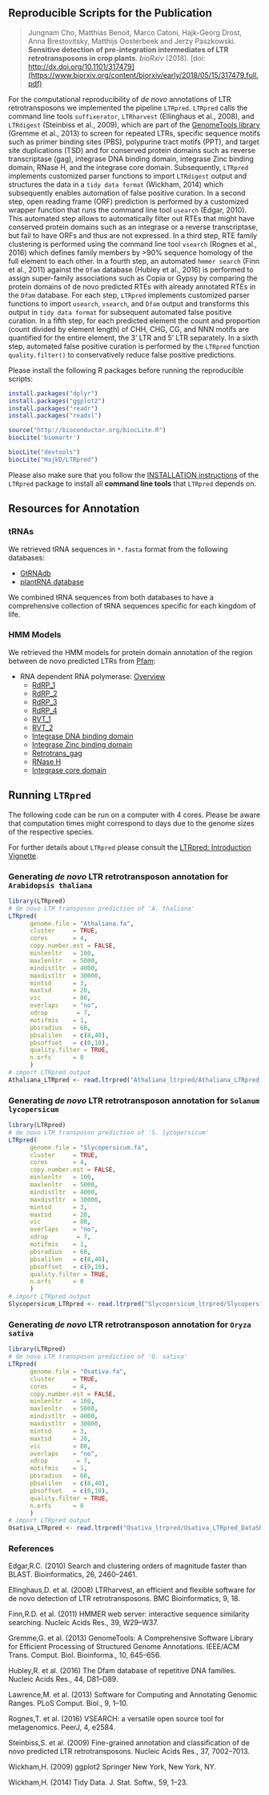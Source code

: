 ## Reproducible Scripts for the Publication

>Jungnam Cho, Matthias Benoit, Marco Catoni, Hajk-Georg Drost, Anna Brestovitsky, Matthijs Oosterbeek and Jerzy Paszkowski. __Sensitive detection of pre-integration intermediates of LTR retrotransposons in crop plants__. _bioRxiv_ (2018). [doi: http://dx.doi.org/10.1101/317479](https://www.biorxiv.org/content/biorxiv/early/2018/05/15/317479.full.pdf)   

For the computational reproducibility of _de novo_ annotations of LTR retrotransposons we implemented the pipeline `LTRpred`.
`LTRpred` calls the command line tools `suffixerator`, `LTRharvest` (Ellinghaus et al., 2008), and `LTRdigest` (Steinbiss et al., 2009), which are part of the [GenomeTools library](http://genometools.org/) (Gremme et al., 2013) to screen for repeated LTRs, specific sequence motifs such as primer binding sites (PBS), polypurine tract motifs (PPT), and target site duplications (TSD) and for conserved protein domains such as reverse transcriptase (gag), integrase DNA binding domain, integrase Zinc binding domain, RNase H, and the integrase core domain. Subsequently, `LTRpred` implements customized parser functions to import `LTRdigest` output and structures the data in a `tidy data format` (Wickham, 2014) which subsequently enables automation of false positive curation. In a second step, open reading frame (ORF) prediction is performed by a customized wrapper function that runs the command line tool `usearch` (Edgar, 2010). This automated step allows to automatically filter out RTEs that might have conserved protein domains such as an integrase or a reverse transcriptase, but fail to have ORFs and thus are not expressed. In a third step, RTE family clustering is performed using the command line tool `vsearch` (Rognes et al., 2016) which defines family members by >90% sequence homology of the full element to each other. In a fourth step, an automated `hmmer search` (Finn et al., 2011) against the `Dfam` database (Hubley et al., 2016) is performed to assign super-family associations such as Copia or Gypsy by comparing the protein domains of de novo predicted RTEs with already annotated RTEs in the `Dfam` database. For each step, `LTRpred` implements customized parser functions to import `usearch`, `vsearch`, and `Dfam` output and transforms this output in `tidy data format` for subsequent automated false positive curation. In a fifth step, for each predicted element the count and proportion (count divided by element length) of CHH, CHG, CG, and NNN motifs are quantified for the entire element, the 3’ LTR and 5’ LTR separately. In a sixth step, automated false positive curation is performed by the `LTRpred` function `quality.filter()` to conservatively reduce false positive predictions.  


Please install the following R packages before running the reproducible scripts:

```r
install.packages("dplyr")
install.packages("ggplot2")
install.packages("readr")
install.packages("readxl")

source("http://bioconductor.org/biocLite.R")
biocLite('biomartr')

biocLite("devtools")
biocLite("HajkD/LTRpred")
```

Please also make sure that you follow the [INSTALLATION instructions](https://hajkd.github.io/LTRpred/articles/Introduction.html#installation)
of the `LTRpred` package to install all __command line tools__ that `LTRpred` depends on.

## Resources for Annotation

### tRNAs

We retrieved tRNA sequences in `*.fasta` format from the following databases:

- [GtRNAdb](http://gtrnadb2009.ucsc.edu/download.html)
- [plantRNA database](http://plantrna.ibmp.cnrs.fr/plantrna/search/;jsessionid=14635D3979E56DA4F076CE252D4E2078)

We combined tRNA sequences from both databases to have a comprehensive collection of tRNA sequences
specific for each kingdom of life.

### HMM Models

We retrieved the HMM models for protein domain annotation of the region
between de novo predicted LTRs from [Pfam](http://pfam.xfam.org):

  - RNA dependent RNA polymerase: [Overview](http://pfam.xfam.org/clan/CL0027)
      - [RdRP_1](http://pfam.xfam.org/family/PF00680#tabview=tab6)
      - [RdRP_2](http://pfam.xfam.org/family/PF00978#tabview=tab6)
      - [RdRP_3](http://pfam.xfam.org/family/PF00998#tabview=tab6)
      - [RdRP_4](http://pfam.xfam.org/family/PF02123#tabview=tab6)
      - [RVT_1](http://pfam.xfam.org/family/PF00078#tabview=tab6)
      - [RVT_2](http://pfam.xfam.org/family/PF07727#tabview=tab6)
      - [Integrase DNA binding domain](http://pfam.xfam.org/family/PF00552#tabview=tab6)
      - [Integrase Zinc binding domain](http://pfam.xfam.org/family/PF02022#tabview=tab6)
      - [Retrotrans_gag](http://pfam.xfam.org/family/PF03732#tabview=tab6)
      - [RNase H](http://pfam.xfam.org/family/PF00075#tabview=tab6)
      - [Integrase core domain](http://pfam.xfam.org/family/PF00665#tabview=tab6)

## Running `LTRpred`

The following code can be run on a computer with 4 cores. Please be aware that 
computation times might correspond to days due to the genome sizes of the respective species.

For further details about `LTRpred` please consult the [LTRpred: Introduction Vignette](https://hajkd.github.io/LTRpred/articles/Introduction.html).

### Generating _de novo_ LTR retrotransposon annotation for `Arabidopsis thaliana`

```r
library(LTRpred)
# de novo LTR transposon prediction of 'A. thaliana'
LTRpred(
      genome.file = "Athaliana.fa",
      cluster     = TRUE,
      cores       = 4,
      copy.number.est = FALSE,
      minlenltr   = 100,
      maxlenltr   = 5000,
      mindistltr  = 4000,
      maxdistltr  = 30000,
      mintsd      = 3,
      maxtsd      = 20,
      vic         = 80,
      overlaps    = "no",
      xdrop        = 7,
      motifmis    = 1,
      pbsradius   = 60,
      pbsalilen   = c(8,40),
      pbsoffset   = c(0,10),
      quality.filter = TRUE,
      n.orfs      = 0
      )
# import LTRpred output
Athaliana_LTRpred <- read.ltrpred("Athaliana_ltrpred/Athaliana_LTRpred_DataSheet.tsv")
```

### Generating _de novo_ LTR retrotransposon annotation for `Solanum lycopersicum`

```r
library(LTRpred)
# de novo LTR transposon prediction of 'S. lycopersicum'
LTRpred(
      genome.file = "Slycopersicum.fa",
      cluster     = TRUE,
      cores       = 4,
      copy.number.est = FALSE,
      minlenltr   = 100,
      maxlenltr   = 5000,
      mindistltr  = 4000,
      maxdistltr  = 30000,
      mintsd      = 3,
      maxtsd      = 20,
      vic         = 80,
      overlaps    = "no",
      xdrop        = 7,
      motifmis    = 1,
      pbsradius   = 60,
      pbsalilen   = c(8,40),
      pbsoffset   = c(0,10),
      quality.filter = TRUE,
      n.orfs      = 0
      )
# import LTRpred output
Slycopersicum_LTRpred <- read.ltrpred("Slycopersicum_ltrpred/Slycopersicum_LTRpred_DataSheet.tsv")
```

### Generating _de novo_ LTR retrotransposon annotation for `Oryza sativa`

```r
library(LTRpred)
# de novo LTR transposon prediction of 'O. sativa'
LTRpred(
      genome.file = "Osativa.fa",
      cluster     = TRUE,
      cores       = 4,
      copy.number.est = FALSE,
      minlenltr   = 100,
      maxlenltr   = 5000,
      mindistltr  = 4000,
      maxdistltr  = 30000,
      mintsd      = 3,
      maxtsd      = 20,
      vic         = 80,
      overlaps    = "no",
      xdrop        = 7,
      motifmis    = 1,
      pbsradius   = 60,
      pbsalilen   = c(8,40),
      pbsoffset   = c(0,10),
      quality.filter = TRUE,
      n.orfs      = 0
      )
# import LTRpred output
Osativa_LTRpred <- read.ltrpred("Osativa_ltrpred/Osativa_LTRpred_DataSheet.tsv")
```

### References

Edgar,R.C. (2010) Search and clustering orders of magnitude faster than BLAST. Bioinformatics, 26, 2460–2461.

Ellinghaus,D. et al. (2008) LTRharvest, an efficient and flexible software for de novo detection of LTR retrotransposons. BMC 
Bioinformatics, 9, 18.

Finn,R.D. et al. (2011) HMMER web server: interactive sequence similarity searching. Nucleic Acids Res., 39, W29–W37.

Gremme,G. et al. (2013) GenomeTools: A Comprehensive Software Library for Efficient Processing of Structured Genome Annotations. IEEE/ACM Trans. Comput. Biol. Bioinforma., 10, 645–656.

Hubley,R. et al. (2016) The Dfam database of repetitive DNA families. Nucleic Acids Res., 44, D81–D89.

Lawrence,M. et al. (2013) Software for Computing and Annotating Genomic Ranges. PLoS Comput. Biol., 9, 1–10.

Rognes,T. et al. (2016) VSEARCH: a versatile open source tool for metagenomics. PeerJ, 4, e2584.

Steinbiss,S. et al. (2009) Fine-grained annotation and classification of de novo predicted LTR retrotransposons. Nucleic Acids Res., 37, 7002–7013.

Wickham,H. (2009) ggplot2 Springer New York, New York, NY.

Wickham,H. (2014) Tidy Data. J. Stat. Softw., 59, 1–23.
